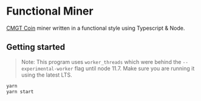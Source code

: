 
# Functional Miner

[CMGT Coin](https://coins.cmgt.dev/) miner written in a functional style using Typescript & Node.

## Getting started

> Note: This program uses `worker_threads` which were behind the `--experimental-worker` flag until node 11.7. Make sure you are running it using the latest LTS.

```sh
yarn
yarn start
```
